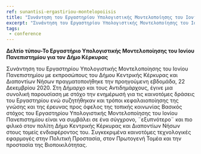```yaml
---
ref: sunantisi-ergastiriou-montelopoiisis
title: "Συνάντηση του Εργαστηρίου Υπολογιστικής Μοντελοποίησης του Ιονίου Πανεπιστημίου με εκπροσώπους του Δήμου Κεντρικής Κέρκυρας και Διαποντίων Νήσων"
excerpt: "Συνάντηση του Εργαστηρίου Υπολογιστικής Μοντελοποίησης του Ιονίου Πανεπιστημίου με εκπροσώπους του Δήμου Κεντρικής Κέρκυρας και Διαποντίων Νήσων πραγματοποιήθηκε την προηγούμενη εβδομάδα, 22 Δεκεμβρίου 2020."
tags:
 - conference
--- 
```

**Δελτίο τύπου-Το Εργαστήριο Υπολογιστικής Μοντελοποίησης του Ιονίου Πανεπιστημίου για τον Δήμο Κέρκυρας**

Συνάντηση του Εργαστηρίου Υπολογιστικής Μοντελοποίησης του Ιονίου Πανεπιστημίου με εκπροσώπους του Δήμου Κεντρικής Κέρκυρας και Διαποντίων Νήσων πραγματοποιήθηκε την προηγούμενη εβδομάδα, 22 Δεκεμβρίου 2020.
Στη Δήμαρχο και τους Αντιδημάρχους, έγινε μια συνολική παρουσίαση με στόχο την ενημέρωσή για τις καινοτόμες δράσεις του Εργαστηρίου ενώ συζητήθηκαν και τρόποι κεφαλαιοποίησης της γνώσης και της έρευνας προς όφελος της τοπικής κοινωνίας
Βασικός στόχος του Εργαστηρίου Υπολογιστικής Μοντελοποίησης του Ιονίου Πανεπιστημίου είναι να συμβάλει σε ένα σύγχρονο, ¨εξυπνότερο¨ και πιο φιλικό στον πολίτη Δήμο  Κεντρικής Κέρκυρας και Διαποντίων  Νήσων στους τομείς ενδιαφέροντος του. Συγκεκριμένα καινοτόμες τεχνολογικές εφαρμογές στην Πολιτική Προστασία, στον Πρωτογενή Τομέα και την προστασία της Βιοποικιλότητας.
